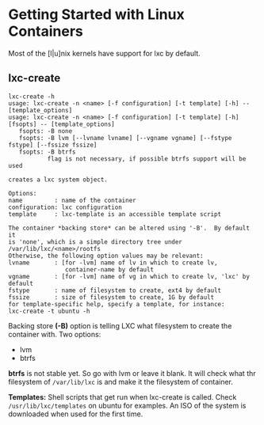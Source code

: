 Getting Started with Linux Containers
=====================================

Most of the [l|u]nix kernels have support for lxc by default.

lxc-create
----------

```
lxc-create -h
usage: lxc-create -n <name> [-f configuration] [-t template] [-h] -- [template_options]
usage: lxc-create -n <name> [-f configuration] [-t template] [-h] [fsopts] -- [template_options]
   fsopts: -B none
   fsopts: -B lvm [--lvname lvname] [--vgname vgname] [--fstype fstype] [--fssize fssize]
   fsopts: -B btrfs
           flag is not necessary, if possible btrfs support will be used

creates a lxc system object.

Options:
name         : name of the container
configuration: lxc configuration
template     : lxc-template is an accessible template script

The container *backing store* can be altered using '-B'.  By default it
is 'none', which is a simple directory tree under /var/lib/lxc/<name>/rootfs
Otherwise, the following option values may be relevant:
lvname       : [for -lvm] name of lv in which to create lv,
                container-name by default
vgname       : [for -lvm] name of vg in which to create lv, 'lxc' by default
fstype       : name of filesystem to create, ext4 by default
fssize       : size of filesystem to create, 1G by default
for template-specific help, specify a template, for instance:
lxc-create -t ubuntu -h
```

Backing store **(-B)** option is telling LXC what filesystem to create the container with. 
Two options:
* lvm
* btrfs

**btrfs** is not stable yet. So go with lvm or leave it blank. It will check
what thr filesystem of `/var/lib/lxc` is and make it the filesystem of
container.

**Templates:** Shell scripts that get run when lxc-create is called. Check `/usr/lib/lxc/templates` on ubuntu for examples. An ISO of the system is downloaded when used for the first time.
